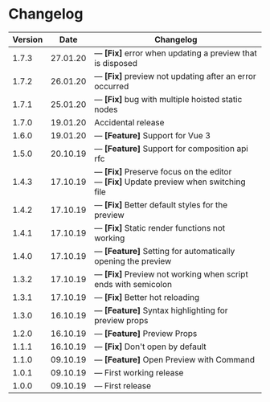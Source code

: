 # Changelog

| Version | Date     | Changelog                                                                                                |
| ------- | -------- | -------------------------------------------------------------------------------------------------------- |
| 1.7.3   | 27.01.20 | &mdash; **[Fix]** error when updating a preview that is disposed                                         |
| 1.7.2   | 26.01.20 | &mdash; **[Fix]** preview not updating after an error occurred                                           |
| 1.7.1   | 25.01.20 | &mdash; **[Fix]** bug with multiple hoisted static nodes                                                 |
| 1.7.0   | 19.01.20 | Accidental release                                                                                       |
| 1.6.0   | 19.01.20 | &mdash; **[Feature]** Support for Vue 3                                                                  |
| 1.5.0   | 20.10.19 | &mdash; **[Feature]** Support for composition api rfc                                                    |
| 1.4.3   | 17.10.19 | &mdash; **[Fix]** Preserve focus on the editor <br> &mdash; **[Fix]** Update preview when switching file |
| 1.4.2   | 17.10.19 | &mdash; **[Fix]** Better default styles for the preview                                                  |
| 1.4.1   | 17.10.19 | &mdash; **[Fix]** Static render functions not working                                                    |
| 1.4.0   | 17.10.19 | &mdash; **[Feature]** Setting for automatically opening the preview                                      |
| 1.3.2   | 17.10.19 | &mdash; **[Fix]** Preview not working when script ends with semicolon                                    |
| 1.3.1   | 17.10.19 | &mdash; **[Fix]** Better hot reloading                                                                   |
| 1.3.0   | 16.10.19 | &mdash; **[Feature]** Syntax highlighting for preview props                                              |
| 1.2.0   | 16.10.19 | &mdash; **[Feature]** Preview Props                                                                      |
| 1.1.1   | 16.10.19 | &mdash; **[Fix]** Don't open by default                                                                  |
| 1.1.0   | 09.10.19 | &mdash; **[Feature]** Open Preview with Command                                                          |
| 1.0.1   | 09.10.19 | &mdash; First working release                                                                            |
| 1.0.0   | 09.10.19 | &mdash; First release                                                                                    |
